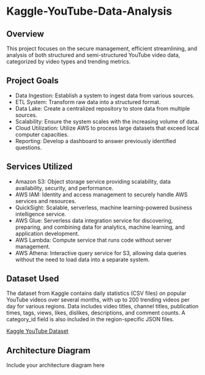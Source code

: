 # Kaggle-YouTube-Data-Analysis
## Overview
This project focuses on the secure management, efficient streamlining, and analysis of both structured and semi-structured YouTube video data, categorized by video types and trending metrics.

## Project Goals
- Data Ingestion: Establish a system to ingest data from various sources.
- ETL System: Transform raw data into a structured format.
- Data Lake: Create a centralized repository to store data from multiple sources.
- Scalability: Ensure the system scales with the increasing volume of data.
- Cloud Utilization: Utilize AWS to process large datasets that exceed local computer capacities.
- Reporting: Develop a dashboard to answer previously identified questions.

## Services Utilized
- Amazon S3: Object storage service providing scalability, data availability, security, and performance.
- AWS IAM: Identity and access management to securely handle AWS services and resources.
- QuickSight: Scalable, serverless, machine learning-powered business intelligence service.
- AWS Glue: Serverless data integration service for discovering, preparing, and combining data for analytics, machine learning, and application development.
- AWS Lambda: Compute service that runs code without server management.
- AWS Athena: Interactive query service for S3, allowing data queries without the need to load data into a separate system.

## Dataset Used
The dataset from Kaggle contains daily statistics (CSV files) on popular YouTube videos over several months, with up to 200 trending videos per day for various regions. Data includes video titles, channel titles, publication times, tags, views, likes, dislikes, descriptions, and comment counts. A category_id field is also included in the region-specific JSON files.

[Kaggle YouTube Dataset](https://www.kaggle.com/datasets/datasnaek/youtube-new)

## Architecture Diagram
Include your architecture diagram here
